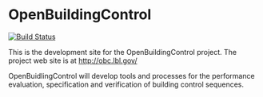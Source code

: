 # OpenBuildingControl

[![Build Status](https://travis-ci.org/lbl-srg/obc.svg?branch=master)](https://travis-ci.org/lbl-srg/obc)

This is the development site for the OpenBuildingControl project. The project web site is at http://obc.lbl.gov/

OpenBuidlingControl will develop tools and processes for the
performance evaluation, specification and verification of building control sequences.
